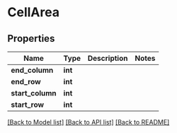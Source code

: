 # CellArea

## Properties
Name | Type | Description | Notes
------------ | ------------- | ------------- | -------------
**end_column** | **int** |  | 
**end_row** | **int** |  | 
**start_column** | **int** |  | 
**start_row** | **int** |  | 

[[Back to Model list]](../README.md#documentation-for-models) [[Back to API list]](../README.md#documentation-for-api-endpoints) [[Back to README]](../README.md)


